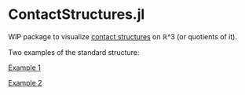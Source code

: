 # ContactStructures.jl
WIP package to visualize [contact structures](http://www.map.mpim-bonn.mpg.de/Contact_manifold) on ℝ^3 (or quotients of it).

Two examples of the standard structure:

[Example 1](https://www.math.hu-berlin.de/~dawidadr/standard_contact_str_r3.html)

[Example 2](https://www.math.hu-berlin.de/~dawidadr/standard_contact_str_r3_2.html)
